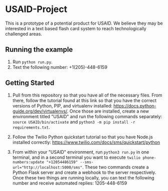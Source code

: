 # USAID-Project
This is a prototype of a potential product for USAID. We believe they may be interested in a text based flash card system to reach technologically challenged areas.

## Running the example
1. Run `python run.py`.
2. Text the following number: +1(205)-448-6159

## Getting Started
1. Pull from this repository so that you have all of the necessary files. From there, follow the tutorial found at this link so that you have the correct versions of Python, PIP, and virtualenv installed: https://docs.python-guide.org/dev/virtualenvs/. Once those are installed, create a new environment titled "USAID" and run the following commands separately: `source USAID/bin/activate` and `python3 -m pip install -r requirements.txt`.

2. Follow the Twilio Python quickstart tutorial so that you have Node.js installed correctly: https://www.twilio.com/docs/sms/quickstart/python

3. From within your "USAID" environment, run `python3 run.py` in one terminal, and in a second terminal you want to execute `twilio phone-numbers:update "+12054486159" --sms-url="http://localhost:5000/sms"`. These two commands create a Python Flask server and create a webhook to the server respectively. Once these two things are running locally, you can text the following number and receive automated replies: 1205-448-6159
